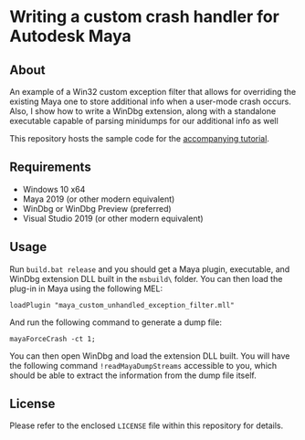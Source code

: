# Writing a custom crash handler for Autodesk Maya #

## About ##

An example of a Win32 custom exception filter that allows for
overriding the existing Maya one to store additional info when a
user-mode crash occurs. Also, I show how to write a WinDbg extension,
along with a standalone executable capable of parsing minidumps for our
additional info as well

This repository hosts the sample code for the [accompanying tutorial]().


## Requirements ##

- Windows 10 x64
- Maya 2019 (or other modern equivalent)
- WinDbg or WinDbg Preview (preferred)
- Visual Studio 2019 (or other modern equivalent)


## Usage ##

Run `build.bat release` and you should get a Maya plugin, executable, and
WinDbg extension DLL built in the `msbuild\` folder. You can then load the
plug-in in Maya using the following MEL:

``` mel
loadPlugin "maya_custom_unhandled_exception_filter.mll"
```

And run the following command to generate a dump file:

``` mel
mayaForceCrash -ct 1;
```

You can then open WinDbg and load the extension DLL built. You will have the
following command `!readMayaDumpStreams` accessible to you, which should be able
to extract the information from the dump file itself.


## License ##

Please refer to the enclosed `LICENSE` file within this repository for details.
